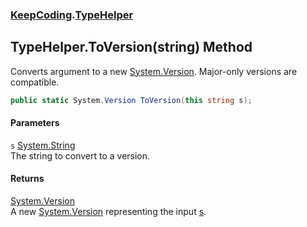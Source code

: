 ### [KeepCoding](KeepCoding.md 'KeepCoding').[TypeHelper](KeepCoding_TypeHelper.md 'KeepCoding.TypeHelper')
## TypeHelper.ToVersion(string) Method
Converts argument to a new [System.Version](https://docs.microsoft.com/en-us/dotnet/api/System.Version 'System.Version'). Major-only versions are compatible.  
```csharp
public static System.Version ToVersion(this string s);
```
#### Parameters
<a name='KeepCoding_TypeHelper_ToVersion(string)_s'></a>
`s` [System.String](https://docs.microsoft.com/en-us/dotnet/api/System.String 'System.String')  
The string to convert to a version.
  
#### Returns
[System.Version](https://docs.microsoft.com/en-us/dotnet/api/System.Version 'System.Version')  
A new [System.Version](https://docs.microsoft.com/en-us/dotnet/api/System.Version 'System.Version') representing the input [s](KeepCoding_TypeHelper_ToVersion(string).md#KeepCoding_TypeHelper_ToVersion(string)_s 'KeepCoding.TypeHelper.ToVersion(string).s').
